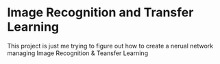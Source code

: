 # Image Recognition and Transfer Learning
This project is just me trying to figure out how to create a nerual network managing Image Recognition &amp; Teansfer Learning
